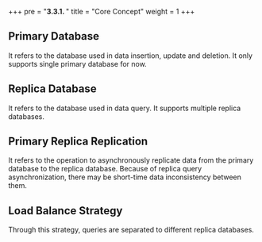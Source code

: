 +++
pre = "<b>3.3.1. </b>"
title = "Core Concept"
weight = 1
+++

## Primary Database

It refers to the database used in data insertion, update and deletion. It only supports single primary database for now.

## Replica Database

It refers to the database used in data query. It supports multiple replica databases.

## Primary Replica Replication

It refers to the operation to asynchronously replicate data from the primary database to the replica database. 
Because of replica query asynchronization, there may be short-time data inconsistency between them.  

## Load Balance Strategy

Through this strategy, queries are separated to different replica databases.
